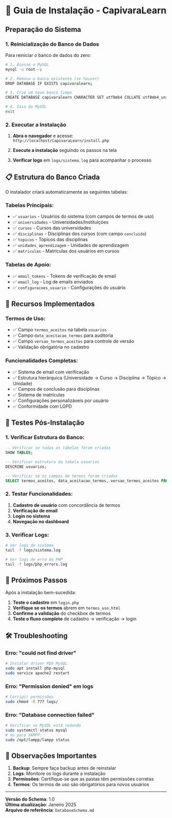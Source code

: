 # 🚀 Guia de Instalação - CapivaraLearn

## Preparação do Sistema

### 1. Reinicialização do Banco de Dados

Para reiniciar o banco de dados do zero:

```bash
# 1. Acesse o MySQL
mysql -u root -p

# 2. Remova o banco existente (se houver)
DROP DATABASE IF EXISTS capivaralearn;

# 3. Crie um novo banco limpo
CREATE DATABASE capivaralearn CHARACTER SET utf8mb4 COLLATE utf8mb4_unicode_ci;

# 4. Saia do MySQL
exit
```

### 2. Executar a Instalação

1. **Abra o navegador** e acesse: `http://localhost/CapivaraLearn/install.php`

2. **Execute a instalação** seguindo os passos na tela

3. **Verificar logs** em `logs/sistema.log` para acompanhar o processo

## 📋 Estrutura do Banco Criada

O instalador criará automaticamente as seguintes tabelas:

### Tabelas Principais:
- ✅ `usuarios` - Usuários do sistema (com campos de termos de uso)
- ✅ `universidades` - Universidades/Instituições
- ✅ `cursos` - Cursos das universidades
- ✅ `disciplinas` - Disciplinas dos cursos (com campo `concluido`)
- ✅ `topicos` - Tópicos das disciplinas
- ✅ `unidades_aprendizagem` - Unidades de aprendizagem
- ✅ `matriculas` - Matrículas dos usuários em cursos

### Tabelas de Apoio:
- ✅ `email_tokens` - Tokens de verificação de email
- ✅ `email_log` - Log de emails enviados
- ✅ `configuracoes_usuario` - Configurações do usuário

## 🔧 Recursos Implementados

### Termos de Uso:
- ✅ Campo `termos_aceitos` na tabela `usuarios`
- ✅ Campo `data_aceitacao_termos` para auditoria
- ✅ Campo `versao_termos_aceitos` para controle de versão
- ✅ Validação obrigatória no cadastro

### Funcionalidades Completas:
- ✅ Sistema de email com verificação
- ✅ Estrutura hierárquica (Universidade → Curso → Disciplina → Tópico → Unidade)
- ✅ Campos de conclusão para disciplinas
- ✅ Sistema de matrículas
- ✅ Configurações personalizáveis por usuário
- ✅ Conformidade com LGPD

## 🧪 Testes Pós-Instalação

### 1. Verificar Estrutura do Banco:
```sql
-- Verificar se todas as tabelas foram criadas
SHOW TABLES;

-- Verificar estrutura da tabela usuarios
DESCRIBE usuarios;

-- Verificar se os campos de termos foram criados
SELECT termos_aceitos, data_aceitacao_termos, versao_termos_aceitos FROM usuarios LIMIT 1;
```

### 2. Testar Funcionalidades:
1. **Cadastro de usuário** com concordância de termos
2. **Verificação de email** 
3. **Login no sistema**
4. **Navegação no dashboard**

### 3. Verificar Logs:
```bash
# Ver logs do sistema
tail -f logs/sistema.log

# Ver logs de erro do PHP
tail -f logs/php_errors.log
```

## 🎯 Próximos Passos

Após a instalação bem-sucedida:

1. **Teste o cadastro** em `login.php`
2. **Verifique se os termos** abrem em `termos_uso.html`
3. **Confirme a validação** do checkbox de termos
4. **Teste o fluxo completo** de cadastro → verificação → login

## 🛠️ Troubleshooting

### Erro: "could not find driver"
```bash
# Instalar driver PDO MySQL
sudo apt install php-mysql
sudo service apache2 restart
```

### Erro: "Permission denied" em logs
```bash
# Corrigir permissões
sudo chmod -R 777 logs/
```

### Erro: "Database connection failed"
```bash
# Verificar se MySQL está rodando
sudo systemctl status mysql
# ou para XAMPP:
sudo /opt/lampp/lampp status
```

## 📝 Observações Importantes

1. **Backup**: Sempre faça backup antes de reinstalar
2. **Logs**: Monitore os logs durante a instalação
3. **Permissões**: Certifique-se que as pastas têm permissões corretas
4. **Termos**: Os termos de uso são obrigatórios para novos usuários

---

**Versão do Schema**: 1.0  
**Última atualização**: Janeiro 2025  
**Arquivo de referência**: `DatabaseSchema.md`
